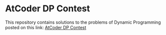 # AtCoder DP Contest

This repository contains solutions to the problems of Dynamic Programming posted on this link: [AtCoder DP Contest](https://atcoder.jp/contests/dp/tasks)